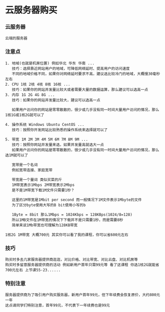# 云服务器购买

### 云服务器

    云端的服务器
    
### 注意点

    1. 地域(也就是机房位置) 例如华北 华东 华南 ...  
       技巧：选择靠近网站用户的地域，可降低网络延时、提高用户的访问速度
       不同的地域价格不同，如果你对网络延时要求不高，建议选比较冷门的地域，大概慢30毫秒左右
    2. CPU 1核 2核 4核 8核 16核 ...
       技巧：如果你的网站并发量比较大或者需要大量的数据运算，那么建议可以选高一点
    3. 内存 1G 2G 4G 8G ... 
       技巧：如果你的网站并发量比较大，建议可以选高一点
       
       如果用户访问你的网站是零零散散的，很少或几乎没有同一时间大量用户访问的情况，那么1核1G或1核2G就可以了
     
    4. 操作系统 Windows Ubuntu CentOS ... 
       技巧：按照你开发网站比较熟悉的操作系统来选择就可以了
       
    5. 带宽 1M 2M 3M 4M 5M 6M 7M 8M 9M ... 
       技巧：按照你网站并发量来选，如果并发量高就选大一点
       如果用户访问你的网站是零零散散的，很少或几乎没有同一时间大量用户访问的情况，那么选1M就可以了
       
       宽带是一个名词
       例如宽带连接、家庭宽带
       
       带宽是一个量词 类似买菜的斤
       1M带宽表示1Mbps 2M带宽表示2Mbps
       是不是1M带宽下载1M文件只需要1秒？
    
       这里的1M带宽是1Mbit per second 而一般情况下1M文件表示1Mbyte的文件
       为了区分byte使用大写的B bit使用小写的b
    
       1Byte = 8bit 那么1Mbps = 1024Kbps = 128KBps(1024/8=128)
       所以1MB文件在1M带宽的情况下下载并不是只需要1秒，而是需要8秒
       简单来说1Mb带宽也可理解为128KB带宽
    
    1核2G 1M带宽 大概700元 其实你可以看了我的课程，你可以省600元左右
    
### 技巧

    购买时多去几家服务器提供商逛逛，对比价格、对比带宽、对比云盘、对比机房等
    购买时多留意服务器提供商的活动 例如新用户首年只需99元等 看了这课程 你选1核2G就能省700元左右 上节课55-23......
    
### 特别注意

    服务器提供商为了吸引用户购买服务器，新用户首年99元，但下年续费会恢复原价，大约800元一年
    这点请同学们特别注意，首年99元，不代表下一年续费也是99元
    

